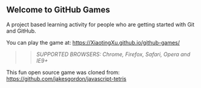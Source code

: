 ## Welcome to GitHub Games

A project based learning activity for people who are getting started with Git and GitHub.

You can play the game at: https://XiaotingXu.github.io/github-games/

>> _*SUPPORTED BROWSERS*: Chrome, Firefox, Safari, Opera and IE9+_

This fun open source game was cloned from: https://github.com/jakesgordon/javascript-tetris
